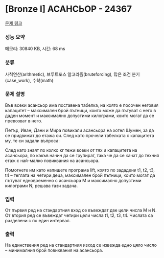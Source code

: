 # [Bronze I] АСАНСЬОР - 24367 

[문제 링크](https://www.acmicpc.net/problem/24367) 

### 성능 요약

메모리: 30840 KB, 시간: 68 ms

### 분류

사칙연산(arithmetic), 브루트포스 알고리즘(bruteforcing), 많은 조건 분기(case_work), 수학(math)

### 문제 설명

<p>Във всеки асансьор има поставена табелка, на която е посочен неговия капацитет – максимален брой пътници, които може да пътуват с него в даден момент и максимално допустими килограми, които могат да се превозват в него.</p>

<p>Петър, Иван, Дани и Мира повикали асансьора на хотел Шумен, за да се придвижат до етажа си. След като прочели табелката с капацитета му, те си задали въпроса:</p>

<p>След като знаят по колко кг тежи всеки от тях и капацитета на асансьора, по какъв начин да се групират, така че да се качат до техния етаж с най-малко повиквания на асансьора.</p>

<p>Помогнете им като напишете програма lift, която по зададени t1, t2, t3, t4 – теглата на четири деца, максимален брой пътници, които могат да пътуват едновременно с асансьора M и максимално допустими килограми N, решава тази задача.</p>

### 입력 

 <p>От първия ред на стандартния вход се въвеждат две цели числа M и N. От втория ред се въвеждат четири цели числа t1, t2, t3, t4. Числата са разделени с по един интервал.</p>

### 출력 

 <p>На единствения ред на стандартния изход се извежда едно цяло число – минималния брой повиквания на асансьора.</p>


